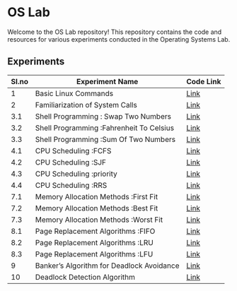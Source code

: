 # OS Lab

Welcome to the OS Lab repository! This repository contains the code and resources for various experiments conducted in the Operating Systems Lab.

## Experiments

|SI.no | Experiment Name | Code Link |
|-------------------|-----------------|-----------|
| 1 | Basic Linux Commands | [Link](Exp_1/) |
| 2 | Familiarization of System Calls | [Link](Exp_2/) |
| 3.1 | Shell Programming : Swap Two Numbers | [Link](swap.sh/) |
| 3.2 | Shell Programming :Fahrenheit To Celsius | [Link](ftoc.sh/) |
| 3.3 | Shell Programming :Sum Of Two Numbers | [Link](sum.sh/) |
| 4.1 | CPU Scheduling :FCFS | [Link](EXP4_1.c/) |
| 4.2 | CPU Scheduling :SJF | [Link](exp4_2.c/) |
| 4.3 | CPU Scheduling :priority | [Link](exp_3.c/) |
| 4.4 | CPU Scheduling :RRS | [Link](exp_4.c/) |
| 7.1 | Memory Allocation Methods :First Fit | [Link](EXP7_1.C/) |
| 7.2 | Memory Allocation Methods :Best Fit | [Link](EXP7_2.C/) |
| 7.3 | Memory Allocation Methods :Worst Fit | [Link](EXP7_3.C/) |
| 8.1 | Page Replacement Algorithms :FIFO | [Link](EXP8_1.C/) |
| 8.2 | Page Replacement Algorithms :LRU | [Link](EXP8_2.C/) |
| 8.3 | Page Replacement Algorithms :LFU | [Link](EXP8_3.C/) |
| 9 | Banker’s Algorithm for Deadlock Avoidance | [Link](EXP9.c/) |
| 10 | Deadlock Detection Algorithm | [Link](EXP10.c/) |

